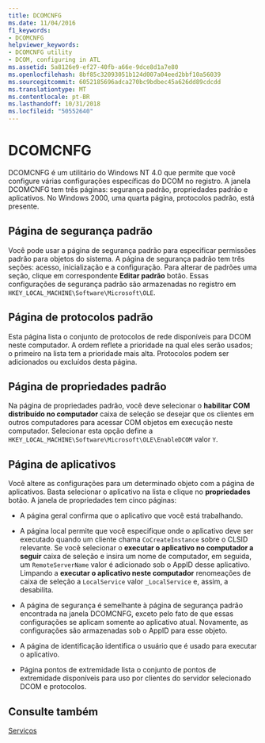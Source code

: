 ```yaml
---
title: DCOMCNFG
ms.date: 11/04/2016
f1_keywords:
- DCOMCNFG
helpviewer_keywords:
- DCOMCNFG utility
- DCOM, configuring in ATL
ms.assetid: 5a8126e9-ef27-40fb-a66e-9dce8d1a7e80
ms.openlocfilehash: 8bf85c32093051b124d007a04eed2bbf10a56039
ms.sourcegitcommit: 6052185696adca270bc9bdbec45a626dd89cdcdd
ms.translationtype: MT
ms.contentlocale: pt-BR
ms.lasthandoff: 10/31/2018
ms.locfileid: "50552640"
---
```

# <a name="dcomcnfg"></a>DCOMCNFG

DCOMCNFG é um utilitário do Windows NT 4.0 que permite que você configure várias configurações específicas do DCOM no registro. A janela DCOMCNFG tem três páginas: segurança padrão, propriedades padrão e aplicativos. No Windows 2000, uma quarta página, protocolos padrão, está presente.

## <a name="default-security-page"></a>Página de segurança padrão

Você pode usar a página de segurança padrão para especificar permissões padrão para objetos do sistema. A página de segurança padrão tem três seções: acesso, inicialização e a configuração. Para alterar de padrões uma seção, clique em correspondente **Editar padrão** botão. Essas configurações de segurança padrão são armazenadas no registro em `HKEY_LOCAL_MACHINE\Software\Microsoft\OLE`.

## <a name="default-protocols-page"></a>Página de protocolos padrão

Esta página lista o conjunto de protocolos de rede disponíveis para DCOM neste computador. A ordem reflete a prioridade na qual eles serão usados; o primeiro na lista tem a prioridade mais alta. Protocolos podem ser adicionados ou excluídos desta página.

## <a name="default-properties-page"></a>Página de propriedades padrão

Na página de propriedades padrão, você deve selecionar o **habilitar COM distribuído no computador** caixa de seleção se desejar que os clientes em outros computadores para acessar COM objetos em execução neste computador. Selecionar esta opção define a `HKEY_LOCAL_MACHINE\Software\Microsoft\OLE\EnableDCOM` valor `Y`.

## <a name="applications-page"></a>Página de aplicativos

Você altere as configurações para um determinado objeto com a página de aplicativos. Basta selecionar o aplicativo na lista e clique no **propriedades** botão. A janela de propriedades tem cinco páginas:

- A página geral confirma que o aplicativo que você está trabalhando.

- A página local permite que você especifique onde o aplicativo deve ser executado quando um cliente chama `CoCreateInstance` sobre o CLSID relevante. Se você selecionar o **executar o aplicativo no computador a seguir** caixa de seleção e insira um nome de computador, em seguida, um `RemoteServerName` valor é adicionado sob o AppID desse aplicativo. Limpando a **executar o aplicativo neste computador** renomeações de caixa de seleção a `LocalService` valor `_LocalService` e, assim, a desabilita.

- A página de segurança é semelhante à página de segurança padrão encontrada na janela DCOMCNFG, exceto pelo fato de que essas configurações se aplicam somente ao aplicativo atual. Novamente, as configurações são armazenadas sob o AppID para esse objeto.

- A página de identificação identifica o usuário que é usado para executar o aplicativo.

- Página pontos de extremidade lista o conjunto de pontos de extremidade disponíveis para uso por clientes do servidor selecionado DCOM e protocolos.

## <a name="see-also"></a>Consulte também

[Serviços](../atl/atl-services.md)

